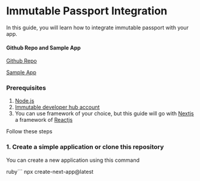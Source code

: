 # Immutable Passport Integration
In this guide, you will learn how to integrate immutable passport with your app.
#### Github Repo and Sample App
[Github Repo](https://github.com/Mahmadabid/imx_in_app)

[Sample App](https://imxinapp.vercel.app/)
### Prerequisites 
1. [Node.js](https://nodejs.org/)
2. [Immutable developer hub account](https://hub.immutable.com/)
3. You can use framework of your choice, but this guide will go with [Nextjs](https://nextjs.org/) a framework of [Reactjs](https://react.dev/)

Follow these steps
### 1. Create a simple application or clone this repository 
You can create a new application using this command

ruby```
npx create-next-app@latest
```
